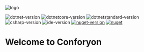 ![logo](https://www.photo.herominyum.com/resimler/2020/08/04/1mpl.png)

![dotnet-version](https://img.shields.io/badge/.net-%3E%3D4.0-blue.svg)
![dotnetcore-version](https://img.shields.io/badge/.net%20Core-%3E%3D2.1-blue)
![dotnetstandard-version](https://img.shields.io/badge/.net%20Standard-%3E%3D2.1-blue)
![csharp-version](https://img.shields.io/badge/C%23-8.0-blue.svg)
![ide-version](https://img.shields.io/badge/IDE-vs2019-blue.svg)
[![nuget-version](https://img.shields.io/nuget/v/Conforyon.svg)](https://www.nuget.org/packages/Conforyon)
[![nuget](https://img.shields.io/nuget/dt/Conforyon)](https://www.nuget.org/packages/Conforyon)

# Welcome to Conforyon